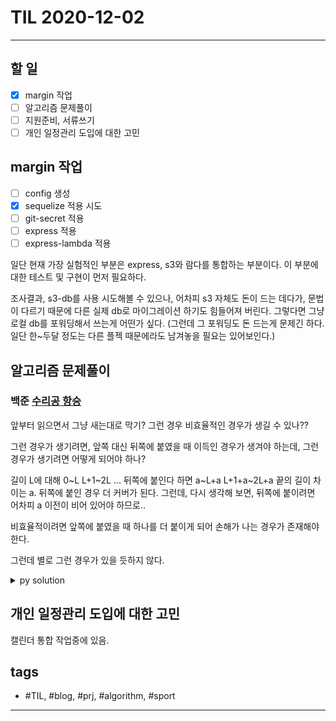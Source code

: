 # TIL 2020-12-02

--------------------------

## 할 일

- [x] margin 작업
- [ ] 알고리즘 문제풀이
- [ ] 지원준비, 서류쓰기
- [ ] 개인 일정관리 도입에 대한 고민

## margin 작업

- [ ] config 생성
- [x] sequelize 적용 시도
- [ ] git-secret 적용
- [ ] express 적용
- [ ] express-lambda 적용

일단 현재 가장 실험적인 부분은 express, s3와 람다를 통합하는 부분이다. 이 부분에 대한 테스트 및 구현이 먼저 필요하다.

조사결과, s3-db를 사용 시도해볼 수 있으나, 어차피 s3 자체도 돈이 드는 데다가, 문법이 다르기 때문에 다른 실제 db로 마이그레이션 하기도 힘들어져 버린다. 그렇다면 그냥 로컬 db를 포워딩해서 쓰는게 어떤가 싶다.
(그런데 그 포워딩도 돈 드는게 문제긴 하다. 일단 한~두달 정도는 다른 플젝 때문에라도 남겨놓을 필요는 있어보인다.)


## 알고리즘 문제풀이

### 백준 [수리공 항승](https://www.acmicpc.net/problem/1449)

앞부터 읽으면서 그냥 새는대로 막기?
그런 경우 비효율적인 경우가 생길 수 있나??


그런 경우가 생기려면, 앞쪽 대신 뒤쪽에 붙였을 때 이득인 경우가 생겨야 하는데, 그런 경우가 생기려면 어떻게 되어야 하나?

길이 L에 대해 
0~L
L+1~2L
...
뒤쪽에 붙인다 하면 
a~L+a
L+1+a~2L+a
끝의 길이 차이는 a. 뒤쪽에 붙인 경우 더 커버가 된다.
그런데, 다시 생각해 보면, 뒤쪽에 붙이려면 어차피 a 이전이 비어 있어야 하므로..

비효율적이려면 앞쪽에 붙였을 때 하나를 더 붙이게 되어 손해가 나는 경우가 존재해야 한다.

그런데 별로 그런 경우가 있을 듯하지 않다.

<details><summary markdown="span">py solution</summary>

```py
def solve():
    N, L = ria()

    pip = [0]*2100
    arr = ria()

    for i,v in enumerate(arr):
        pip[v] = 1

    ans = 0
    for i in range(1001):
        if(pip[i]==1):
            ans+=1
            for j in range(i, i+L):
                pip[j] = 0

    print(ans)      
    pass
```



</details>

## 개인 일정관리 도입에 대한 고민

캘린더 통합 작업중에 있음.





## tags
- \#TIL, \#blog, \#prj, \#algorithm, \#sport

--------------------------